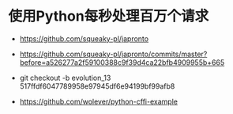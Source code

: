 # 使用Python每秒处理百万个请求

* https://github.com/squeaky-pl/japronto

* https://github.com/squeaky-pl/japronto/commits/master?before=a526277a2f59100388c9f39d4ca22bfb4909955b+665

* git checkout -b evolution_13 517ffdf6047789958e97945df6e94199bf99afb8

* https://github.com/wolever/python-cffi-example

